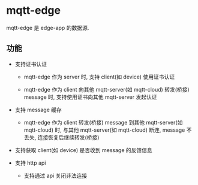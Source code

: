# mqtt-edge

mqtt-edge 是 edge-app 的数据源.

## 功能

- 支持证书认证

    - mqtt-edge 作为 server 时, 支持 client(如 device) 使用证书认证

    - mqtt-edge 作为 client 向其他 mqtt-server(如 mqtt-cloud) 转发(桥接) message 时, 支持使用证书向其他 mqtt-server 发起认证

- 支持 message 缓存

    - mqtt-edge 作为 client 转发(桥接) message 到其他 mqtt-server(如 mqtt-cloud) 时, 与其他 mqtt-server(如 mqtt-cloud) 断连, message 不丢失, 连接恢复后继续转发(桥接)

- 支持获取 client(如 device) 是否收到 message 的反馈信息

- 支持 http api

    - 支持通过 api 关闭非法连接
